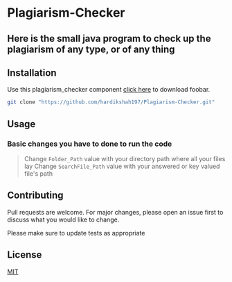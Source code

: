 # Plagiarism-Checker
## Here is the small java program to check up the plagiarism of any type, or of any thing

## Installation

Use this plagiarism_checker component [click here](https://github.com/hardikshah197/Plagiarism-Checker.git) to download foobar.

```bash
git clone "https://github.com/hardikshah197/Plagiarism-Checker.git"
```

## Usage
### Basic changes you have to done to run the code
>Change `Folder_Path` value with your directory path where all your files lay
>Change `SearchFile_Path` value with your answered or key valued file's path


## Contributing
Pull requests are welcome. For major changes, please open an issue first to discuss what you would like to change.

Please make sure to update tests as appropriate

## License
[MIT](https://choosealicense.com/licenses/mit/)
